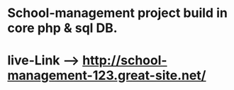 # School-management project build in core php & sql DB. 
# live-Link --> http://school-management-123.great-site.net/
